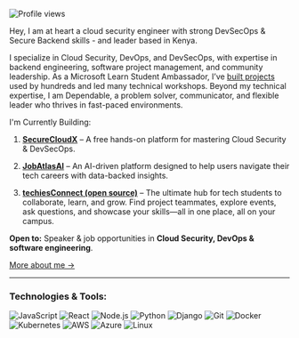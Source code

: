 ![Profile views](https://komarev.com/ghpvc/?username=0tieno&label=Profile%20views&style=flat-square)

Hey, I am at heart a cloud security engineer with strong DevSecOps & Secure Backend skills - and leader based in Kenya.  

I specialize in Cloud Security, DevOps, and DevSecOps, with expertise in backend engineering, software project management, and community leadership. As a Microsoft Learn Student Ambassador, I’ve <a href="https://github.com/0tieno?tab=repositories">built projects</a> used by hundreds and led many technical workshops. Beyond my technical expertise, I am Dependable, a problem solver, communicator, and flexible leader who thrives in fast-paced environments.

I'm Currently Building:

1. [**SecureCloudX**](https://securecloudx.pages.dev) – A free hands-on platform for mastering Cloud Security & DevSecOps.

2. [**JobAtlasAI**](https://jobatlasai.pages.dev/) – An AI-driven platform designed to help users navigate their tech careers with data-backed insights.

3. [**techiesConnect (open source)**](https://github.com/0tieno/techiesConnectPlatform) – The ultimate hub for tech students to collaborate, learn, and grow. Find project teammates, explore events, ask questions, and showcase your skills—all in one place, all on your campus.

                    
**Open to:** Speaker & job opportunities in **Cloud Security, DevOps & software engineering**.  

[More about me →](https://ronneyotieno.me)


---

### Technologies & Tools:

<p align="left"> 
    
![JavaScript](https://img.shields.io/badge/-JavaScript-black?style=flat-square&logo=javascript)
![React](https://img.shields.io/badge/-React-black?style=flat-square&logo=react)
![Node.js](https://img.shields.io/badge/-Node.js-black?style=flat-square&logo=node.js)
![Python](https://img.shields.io/badge/-Python-black?style=flat-square&logo=python)
![Django](https://img.shields.io/badge/-Django-black?style=flat-square&logo=django)
![Git](https://img.shields.io/badge/-Git-black?style=flat-square&logo=git)
![Docker](https://img.shields.io/badge/-Docker-black?style=flat-square&logo=docker)
![Kubernetes](https://img.shields.io/badge/-Kubernetes-black?style=flat-square&logo=kubernetes)
![AWS](https://img.shields.io/badge/-AWS-black?style=flat-square&logo=amazon-aws)
![Azure](https://img.shields.io/badge/-Azure-black?style=flat-square&logo=microsoft-azure)
![Linux](https://img.shields.io/badge/-Linux-black?style=flat-square&logo=linux)
</p>
